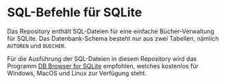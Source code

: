 # SQL-Befehle für SQLite #

Das Repository enthält SQL-Dateien für eine einfache Bücher-Verwaltung für SQLite.
Das Datenbank-Schema besteht nur aus zwei Tabellen, nämlich `AUTOREN` und `BUECHER`.

Für die Ausführung der SQL-Dateien in diesem Repository wird das Programm [DB Browser for SQLite](https://sqlitebrowser.org/) empfohlen,
welches kostenlos für Windows, MacOS und Linux zur Verfügung steht.
